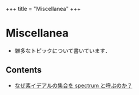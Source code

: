 +++
title = "Miscellanea"
+++
# Miscellanea

- 雑多なトピックについて書いています．

## Contents

- [なぜ素イデアルの集合を spectrum と呼ぶのか？](/Miscellanea/spectrum)


